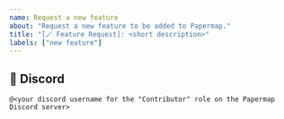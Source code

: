```yaml
---
name: Request a new feature
about: "Request a new feature to be added to Papermap."
title: "[🪄 Feature Request]: <short description>"
labels: ["new feature"]
---
```

<provide additional details about the feature>

## 👤 Discord
`@<your discord username for the "Contributor" role on the Papermap Discord server>`
